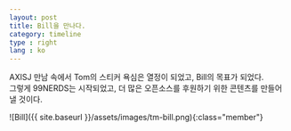 ```yaml
---
layout: post
title: Bill을 만나다.
category: timeline
type : right
lang : ko
---
```



AXISJ 만남 속에서 Tom의 스티커 욕심은 열정이 되었고, Bill의 목표가 되었다.  
그렇게 99NERDS는 시작되었고, 더 많은 오픈소스를 후원하기 위한 콘텐츠를 만들어 낼 것이다.

![Bill]({{ site.baseurl }}/assets/images/tm-bill.png){:class="member"}